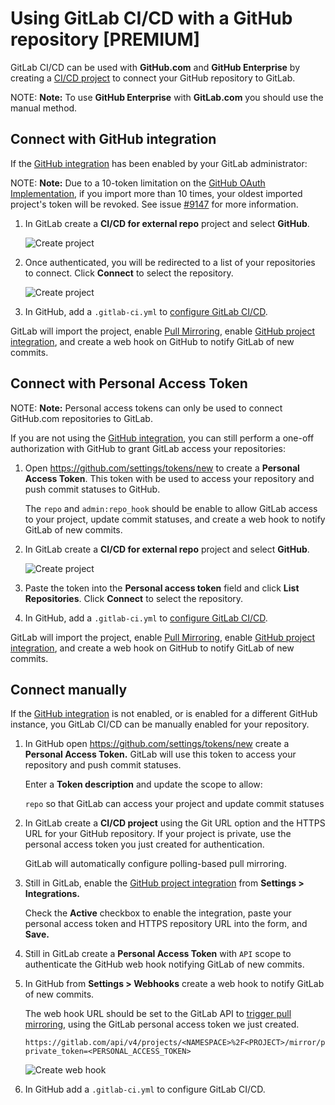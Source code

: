 # Using GitLab CI/CD with a GitHub repository **[PREMIUM]**

GitLab CI/CD can be used with **GitHub.com** and **GitHub Enterprise** by
creating a [CI/CD project](../../user/project/ci_cd_for_external_repo.md) to connect your GitHub repository to
GitLab.

NOTE: **Note:**
To use **GitHub Enterprise** with **GitLab.com** you should use the
manual method.

## Connect with GitHub integration

If the [GitHub integration](../../integration/github.md) has been enabled by your GitLab
administrator:

NOTE: **Note:**
Due to a 10-token limitation on the [GitHub OAuth Implementation](https://developer.github.com/apps/building-oauth-apps/authorizing-oauth-apps/#creating-multiple-tokens-for-oauth-apps),
if you import more than 10 times, your oldest imported project's token will be 
revoked. See issue [#9147](https://gitlab.com/gitlab-org/gitlab-ee/issues/9147)
for more information.

1. In GitLab create a **CI/CD for external repo** project and select
   **GitHub**.

    ![Create project](img/github_omniauth.png)

1. Once authenticated, you will be redirected to a list of your repositories to
   connect. Click **Connect** to select the repository.

    ![Create project](img/github_repo_list.png)

1. In GitHub, add a `.gitlab-ci.yml` to [configure GitLab CI/CD](../quick_start/README.md).

GitLab will import the project, enable [Pull Mirroring](../../workflow/repository_mirroring.md#pulling-from-a-remote-repository-starter), enable
[GitHub project integration](../../user/project/integrations/github.md), and create a web hook
on GitHub to notify GitLab of new commits.

## Connect with Personal Access Token

NOTE: **Note:** Personal access tokens can only be used to connect GitHub.com
repositories to GitLab.

If you are not using the [GitHub integration](../../integration/github.md), you can
still perform a one-off authorization with GitHub to grant GitLab access your
repositories:

1. Open https://github.com/settings/tokens/new to create a **Personal Access
   Token**. This token with be used to access your repository and push commit
   statuses to GitHub.
   
    The `repo` and `admin:repo_hook` should be enable to allow GitLab access to
    your project, update commit statuses, and create a web hook to notify
    GitLab of new commits.

1. In GitLab create a **CI/CD for external repo** project and select
   **GitHub**.

    ![Create project](img/github_omniauth.png)

1. Paste the token into the **Personal access token** field and click **List
   Repositories**. Click **Connect** to select the repository.

1. In GitHub, add a `.gitlab-ci.yml` to [configure GitLab CI/CD](../quick_start/README.md).

GitLab will import the project, enable [Pull Mirroring](../../workflow/repository_mirroring.md#pulling-from-a-remote-repository-starter), enable
[GitHub project integration](../../user/project/integrations/github.md), and create a web hook
on GitHub to notify GitLab of new commits.

## Connect manually

If the [GitHub integration](../../integration/github.md) is not enabled, or is enabled
for a different GitHub instance, you GitLab CI/CD can be manually enabled for
your repository.

1. In GitHub open https://github.com/settings/tokens/new create a **Personal
   Access Token.** GitLab will use this token to access your repository and
   push commit statuses.
   
    Enter a **Token description** and update the scope to allow:

    `repo` so that GitLab can access your project and update commit statuses

1. In GitLab create a **CI/CD project** using the Git URL option and the HTTPS
   URL for your GitHub repository. If your project is private, use the personal
   access token you just created for authentication.

    GitLab will automatically configure polling-based pull mirroring.

1. Still in GitLab, enable the [GitHub project integration](../../user/project/integrations/github.md)
   from **Settings > Integrations.**

    Check the **Active** checkbox to enable the integration, paste your
    personal access token and HTTPS repository URL into the form, and **Save.**

1. Still in GitLab create a **Personal Access Token** with `API` scope to
   authenticate the GitHub web hook notifying GitLab of new commits.

1. In GitHub from **Settings > Webhooks** create a web hook to notify GitLab of
   new commits.

    The web hook URL should be set to the GitLab API to
    [trigger pull mirroring](../../api/projects.md#start-the-pull-mirroring-process-for-a-project-starter),
    using the GitLab personal access token we just created.

    ```
    https://gitlab.com/api/v4/projects/<NAMESPACE>%2F<PROJECT>/mirror/pull?private_token=<PERSONAL_ACCESS_TOKEN>
    ```

    ![Create web hook](img/github_push_webhook.png)

1. In GitHub add a `.gitlab-ci.yml` to configure GitLab CI/CD.
